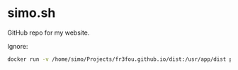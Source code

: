 # simo.sh

GitHub repo for my website.

Ignore: 

```sh
docker run -v /home/simo/Projects/fr3fou.github.io/dist:/usr/app/dist portfolio
```




